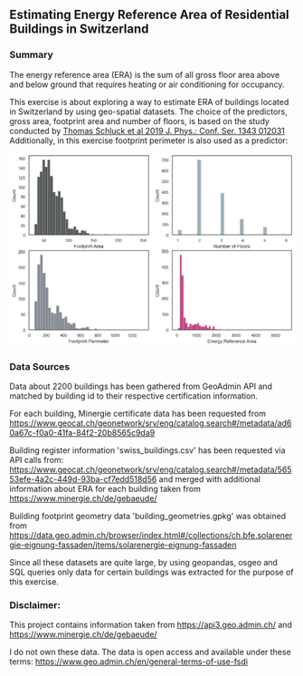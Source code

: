 ## Estimating Energy Reference Area of Residential Buildings in Switzerland

### Summary

The energy reference area (ERA) is the sum of all gross floor area above and below ground that requires heating or air conditioning for occupancy. 

This exercise is about exploring a way to estimate ERA of buildings located in Switzerland by using geo-spatial datasets. The choice of the predictors, gross area, footprint area and number of floors, is based on the study conducted by [Thomas Schluck et al 2019 J. Phys.: Conf. Ser. 1343 012031](https://doi.org/10.1088/1742-6596/1343/1/012031) Additionally, in this exercise footprint perimeter is also used as a predictor:

![alt text](images/charts.png)

### Data Sources

Data about 2200 buildings has been gathered from GeoAdmin API and matched by building id to their respective certification information.

For each building, Minergie certificate data has been requested from https://www.geocat.ch/geonetwork/srv/eng/catalog.search#/metadata/ad60a67c-f0a0-41fa-84f2-20b8565c9da9

Building register information 'swiss_buildings.csv' has been requested via API calls from: https://www.geocat.ch/geonetwork/srv/eng/catalog.search#/metadata/56553efe-4a2c-449d-93ba-cf7edd518d56 and merged with additional information about ERA for each building taken from https://www.minergie.ch/de/gebaeude/ 

Building footprint geometry data 'building_geometries.gpkg' was obtained from https://data.geo.admin.ch/browser/index.html#/collections/ch.bfe.solarenergie-eignung-fassaden/items/solarenergie-eignung-fassaden 

Since all these datasets are quite large, by using geopandas, osgeo and SQL queries only data for certain buildings was extracted for the purpose of this exercise.

### Disclaimer:

This project contains information taken from https://api3.geo.admin.ch/ and https://www.minergie.ch/de/gebaeude/

I do not own these data. The data is open access and available under these terms: https://www.geo.admin.ch/en/general-terms-of-use-fsdi